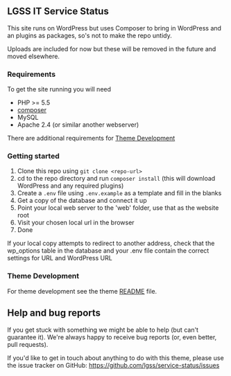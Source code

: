 ## LGSS IT Service Status

This site runs on WordPress but uses Composer to bring in WordPress and an plugins as packages, so's not to make the repo untidy.

Uploads are included for now but these will be removed in the future and moved elsewhere.

### Requirements

To get the site running you will need

* PHP >= 5.5
* [composer](https://getcomposer.org/)
* MySQL
* Apache 2.4 (or similar another webserver)

There are additional requirements for [Theme Development](web/app/themes/lgss-digital-theme/README.md)

### Getting started

1. Clone this repo using `git clone <repo-url>`
1. cd to the repo directory and run `composer install` (this will download WordPress and any required plugins)
1. Create a `.env` file using `.env.example` as a template and fill in the blanks
1. Get a copy of the database and connect it up
1. Point your local web server to the 'web' folder, use that as the website root
1. Visit your chosen local url in the browser
1. Done

If your local copy attempts to redirect to another address, check that the wp_options table in the database and your .env file contain the correct settings for URL and WordPress URL

### Theme Development

For theme development see the theme [README](web/app/themes/lgss-digital-theme/README.md) file.

## Help and bug reports

If you get stuck with something we might be able to help (but can't guarantee it). We're always happy to receive bug reports (or, even better, pull requests).

If you'd like to get in touch about anything to do with this theme, please use the issue tracker on GitHub: https://github.com/lgss/service-status/issues